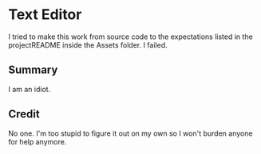 # Text Editor
I tried to make this work from source code to the expectations listed in the projectREADME inside the Assets folder. I failed.

## Summary
I am an idiot.

## Credit
No one. I'm too stupid to figure it out on my own so I won't burden anyone for help anymore.